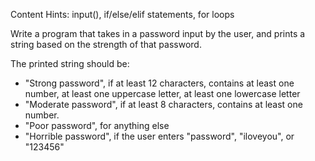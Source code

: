 Content Hints: input(), if/else/elif statements, for loops

Write a program that takes in a password input by the user, and prints a string based on the strength of that password.

The printed string should be:
- "Strong password", if at least 12 characters, contains at least one number, at least one uppercase letter, at least one lowercase letter
- "Moderate password", if at least 8 characters, contains at least one number.
- "Poor password", for anything else
- "Horrible password", if the user enters "password", "iloveyou", or "123456"